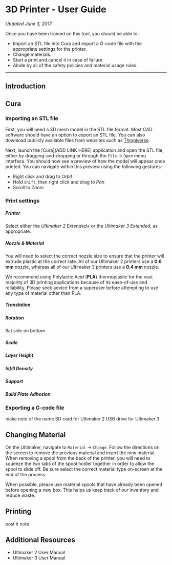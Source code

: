 # 3D Printer - User Guide #
*Updated June 3, 2017*

Once you have been trained on this tool, you should be able to: 

- Import an STL file into Cura and export a G-code file with the appropriate settings for the printer. 
- Change materials.
- Start a print and cancel it in case of failure
- Abide by all of the safety policies and material usage rules. 

---
## Introduction ##


## Cura ##
### Importing an STL file ###
First, you will need a 3D mesh model in the STL file format. Most CAD software should have an option to export an STL file. You can also download publicly available files from websites such as [Thingiverse](www.thingiverse.com). 

Next, launch the [Cura](ADD LINK HERE) application and open the STL file, either by dragging-and-dropping or through the `File` → `Open` menu interface. You should now see a preview of how the model will appear once printed. You can navigate within this preview using the following gestures:

- Right click and drag to *Orbit*
- Hold `Shift`, then right click and drag to *Pan*
- Scroll to *Zoom*

### Print settings ###
##### Printer 
Select either the *Ultimaker 2 Extended+* or the *Ultimaker 3 Extended*, as appropriate. 

##### Nozzle & Material
You will need to select the correct nozzle size to ensure that the printer will extrude plastic at the correct rate. All of our Ultimaker 2 printers use a **0.6 mm** nozzle, whereas all of our Ultimaker 3 printers use a **0.4 mm** nozzle. 

We recommend using Polylactic Acid (**PLA**) thermoplastic for the vast majority of 3D printing applications because of its ease-of-use and reliability. 
Please seek advice from a superuser before attempting to use any type of material other than PLA. 

##### Translation
##### Rotation
flat side on bottom
##### Scale
##### Layer Height
##### Infill Density
##### Support
##### Build Plate Adhesion

### Exporting a G-code file ###
make note of the name 
SD card for Ultimaker 2
USB drive for Ultimaker 3

## Changing Material ##
On the Ultimaker, navigate to `Material` → `Change`. Follow the directions on the screen to remove the previous material and insert the new material. When removing a spool from the back of the printer, you will need to squeeze the two tabs of the spool holder together in order to allow the spool to slide off. Be sure select the correct material type on-screen at the end of the process. 

When possible, please use material spools that have already been opened before opening a new box. This helps us keep track of our inventory and reduce waste. 

## Printing ##
post it note

## Additional Resources ##
- Ultimaker 2 User Manual
- Ultimaker 3 User Manual